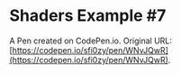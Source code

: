 # Shaders Example #7

A Pen created on CodePen.io. Original URL: [https://codepen.io/sfi0zy/pen/WNvJQwR](https://codepen.io/sfi0zy/pen/WNvJQwR).

